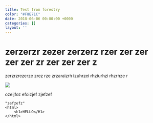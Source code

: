 ```yaml
---
title: Test from forestry
color: "#F8E71C"
date: 2018-06-06 00:00:00 +0000
categories: []
layout: ''
---
```

# zerzerzr zezer zerzerz rzer zer zer zer zer zr zer zer zer z

zerzrzrezerze zrez rze zrzaraizrh izuhrzei rhziurhzi rhzrhze r

![](/uploads/test.jpg)

ozeijfoz efoizjef zjefzef

    "zefzefz"
    <html>
    	<h1>HELLO</H1>
    </html>